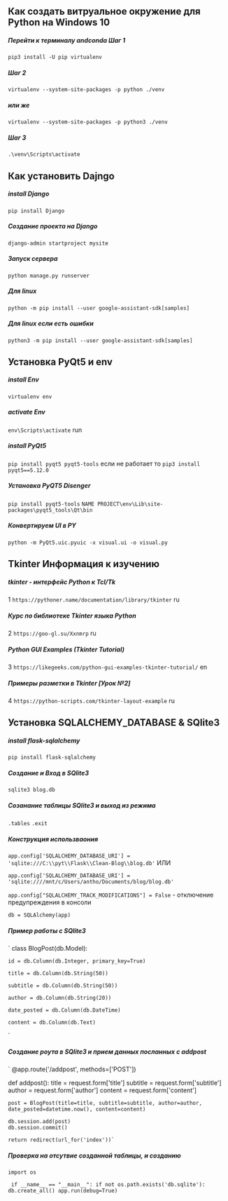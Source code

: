 
## Как создать витруальное окружение для Python на Windows 10
##### Перейти к терминалу andconda Шаг 1

` pip3 install -U pip virtualenv `
##### Шаг 2

` virtualenv --system-site-packages -p python ./venv `
##### или же

` virtualenv --system-site-packages -p python3 ./venv `
##### Шаг 3

` .\venv\Scripts\activate `

## Как установить Dajngo 
##### install Django
`pip install Django`
##### Создание проекта на Django 
`django-admin startproject mysite`
##### Запуск сервера 
`python manage.py runserver`
##### Для linux 
`python -m pip install --user google-assistant-sdk[samples]`
##### Для linux если есть ошибки
`python3 -m pip install --user google-assistant-sdk[samples]`

## Установка PyQt5 и env 
##### install Env 
`virtualenv env`
##### activate Env 
`env\Scripts\activate` run
##### install PyQt5
`pip install pyqt5 pyqt5-tools` если не работает то `pip3 install pyqt5==5.12.0`
##### Установка PyQT5 Disenger  
`pip install pyqt5-tools`
`NAME PROJECT\env\Lib\site-packages\pyqt5_tools\Qt\bin`
##### Конвертируем UI в PY
`python -m PyQt5.uic.pyuic -x visual.ui -o visual.py`


## Tkinter Информация к изучению
##### tkinter - интерфейс Python к Tcl/Tk 
1 `https://pythoner.name/documentation/library/tkinter` ru
##### Курс по библиотеке Tkinter языка Python
2 `https://goo-gl.su/Xxnmrp` ru
##### Python GUI Examples (Tkinter Tutorial)
3 `https://likegeeks.com/python-gui-examples-tkinter-tutorial/` en
##### Примеры разметки в Tkinter [Урок №2]
4 `https://python-scripts.com/tkinter-layout-example` ru

## Установка SQLALCHEMY_DATABASE & SQlite3 
##### install flask-sqlalchemy
`pip install flask-sqlalchemy`
##### Создание и Вход в SQlite3 
`sqlite3 blog.db`
##### Созанание таблицы SQlite3 и выход из режима 
`.tables`
`.exit`
##### Конструкция использваония
`app.config['SQLALCHEMY_DATABASE_URI'] = 'sqlite:///C:\\pyt\\Flask\\Clean-Blog\\blog.db'` ИЛИ

`app.config['SQLALCHEMY_DATABASE_URI'] = 'sqlite:////mnt/c/Users/antho/Documents/blog/blog.db'`

`app.config["SQLALCHEMY_TRACK_MODIFICATIONS"] = False` - отключение предупреждения в консоли

`db = SQLAlchemy(app)` 
##### Пример работы с SQlite3 
`
class BlogPost(db.Model):

    id = db.Column(db.Integer, primary_key=True)
    
    title = db.Column(db.String(50))
    
    subtitle = db.Column(db.String(50))
    
    author = db.Column(db.String(20))
    
    date_posted = db.Column(db.DateTime)
    
    content = db.Column(db.Text)
`
    
##### Создание роута в SQlite3 и прием данных посланных с addpost 
`
@app.route('/addpost', methods=['POST'])

def addpost():
    title = request.form['title']
    subtitle = request.form['subtitle']
    author = request.form['author']
    content = request.form['content']

    post = BlogPost(title=title, subtitle=subtitle, author=author, date_posted=datetime.now(), content=content)

    db.session.add(post)
    db.session.commit()

    return redirect(url_for('index'))`
    
##### Проверка на отсутвие созданной таблицы, и созданию 
`import os `

` 
if __name__ == "__main__":
    if not os.path.exists('db.sqlite'):
        db.create_all()
    app.run(debug=True)
`
